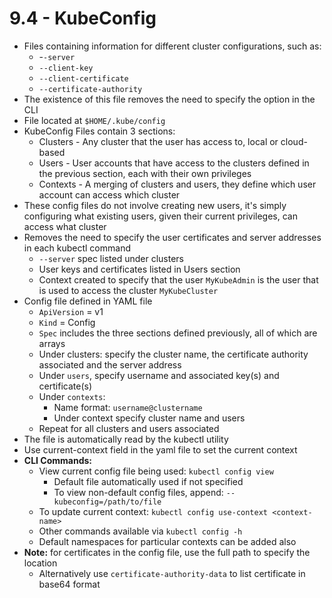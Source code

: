 # 9.4 - KubeConfig

- Files containing information for different cluster configurations, such as:
  - -`-server`
  - `--client-key`
  - `--client-certificate`
  - `--certificate-authority`
- The existence of this file removes the need to specify the option in the CLI
- File located at `$HOME/.kube/config`
- KubeConfig Files contain 3 sections:
  - Clusters - Any cluster that the user has access to, local or cloud-based
  - Users - User accounts that have access to the clusters defined in the previous
section, each with their own privileges
  - Contexts - A merging of clusters and users, they define which user account
can access which cluster
- These config files do not involve creating new users, it's simply configuring what
existing users, given their current privileges, can access what cluster
- Removes the need to specify the user certificates and server addresses in each
kubectl command
  - `--server` spec listed under clusters
  - User keys and certificates listed in Users section
  - Context created to specify that the user `MyKubeAdmin` is the user that is used to access the cluster `MyKubeCluster`
- Config file defined in YAML file
  - `ApiVersion` = v1
  - `Kind` = Config
  - `Spec` includes the three sections defined previously, all of which are arrays
  - Under clusters: specify the cluster name, the certificate authority associated
and the server address
  - Under `users`, specify username and associated key(s) and certificate(s)
  - Under `contexts`:
    - Name format: `username@clustername`
    - Under context specify cluster name and users
  - Repeat for all clusters and users associated
- The file is automatically read by the kubectl utility
- Use current-context field in the yaml file to set the current context
- **CLI Commands:**
  - View current config file being used: `kubectl config view`
    - Default file automatically used if not specified
    - To view non-default config files, append: `--kubeconfig=/path/to/file`
  - To update current context: `kubectl config use-context <context-name>`
  - Other commands available via `kubectl config -h`
  - Default namespaces for particular contexts can be added also
- **Note:** for certificates in the config file, use the full path to specify the location
  - Alternatively use `certificate-authority-data` to list certificate in base64 format
